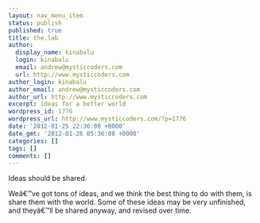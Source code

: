 ```yaml
---
layout: nav_menu_item
status: publish
published: true
title: the.lab
author:
  display_name: kinabalu
  login: kinabalu
  email: andrew@mysticcoders.com
  url: http://www.mysticcoders.com
author_login: kinabalu
author_email: andrew@mysticcoders.com
author_url: http://www.mysticcoders.com
excerpt: ideas for a better world
wordpress_id: 1776
wordpress_url: http://www.mysticcoders.com/?p=1776
date: '2012-01-25 22:36:08 +0000'
date_gmt: '2012-01-26 05:36:08 +0000'
categories: []
tags: []
comments: []
---
```

<p>Ideas should be shared.  </p>
<p>We&acirc;&euro;&trade;ve got tons of ideas, and we think the best thing to do with them, is share them with the world.  Some of these ideas may be very unfinished, and they&acirc;&euro;&trade;ll be shared anyway, and revised over time.</p>

